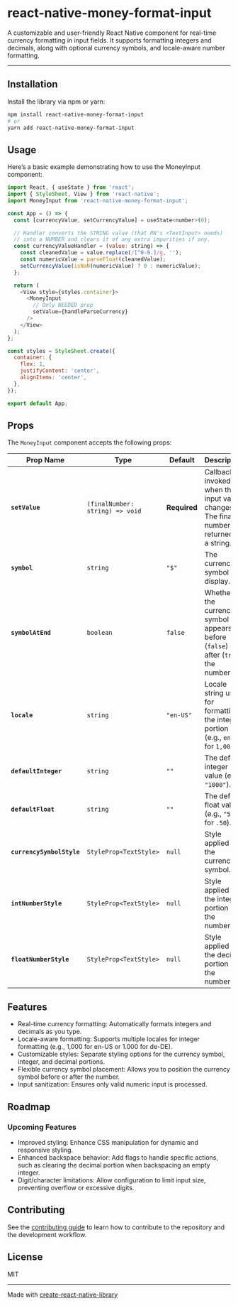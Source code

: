 # react-native-money-format-input

A customizable and user-friendly React Native component for real-time currency formatting in input fields. It supports formatting integers and decimals, along with optional currency symbols, and locale-aware number formatting.

---

## Installation

Install the library via npm or yarn:

```sh
npm install react-native-money-format-input
# or
yarn add react-native-money-format-input
```

## Usage

Here’s a basic example demonstrating how to use the MoneyInput component:

```js
import React, { useState } from 'react';
import { StyleSheet, View } from 'react-native';
import MoneyInput from 'react-native-money-format-input';

const App = () => {
  const [currencyValue, setCurrencyValue] = useState<number>(0);

  // Handler converts the STRING value (that RN's <TextInput> needs)
  // into a NUMBER and clears it of any extra impurities if any.
  const currencyValueHandler = (value: string) => {
    const cleanedValue = value.replace(/[^0-9.]/g, '');
    const numericValue = parseFloat(cleanedValue);
    setCurrencyValue(isNaN(numericValue) ? 0 : numericValue);
  };

  return (
    <View style={styles.container}>
      <MoneyInput
        // Only NEEDED prop
        setValue={handleParseCurrency}
      />
    </View>
  );
};

const styles = StyleSheet.create({
  container: {
    flex: 1,
    justifyContent: 'center',
    alignItems: 'center',
  },
});

export default App;

```

## Props

The `MoneyInput` component accepts the following props:

| Prop Name             | Type                           | Default   | Description                                                                                     |
|-----------------------|--------------------------------|-----------|-------------------------------------------------------------------------------------------------|
| **`setValue`**        | `(finalNumber: string) => void` | **Required** | Callback invoked when the input value changes. The final number is returned as a string.        |
| **`symbol`**          | `string`                      | `"$"`     | The currency symbol to display.                                                                |
| **`symbolAtEnd`**   | `boolean`                     | `false`    | Whether the currency symbol appears before (`false`) or after (`true`) the number.             |
| **`locale`**          | `string`                      | `"en-US"` | Locale string used for formatting the integer portion (e.g., `en-US` for `1,000`).             |
| **`defaultInteger`**  | `string`                      | `""`      | The default integer value (e.g., `"1000"`).                                                    |
| **`defaultFloat`**    | `string`                      | `""`      | The default float value (e.g., `"50"` for `.50`).                                              |
| **`currencySymbolStyle`** | `StyleProp<TextStyle>`    | `null`    | Style applied to the currency symbol.                                                          |
| **`intNumberStyle`**  | `StyleProp<TextStyle>`        | `null`    | Style applied to the integer portion of the number.                                            |
| **`floatNumberStyle`**| `StyleProp<TextStyle>`        | `null`    | Style applied to the decimal portion of the number.                                            |


## Features
- Real-time currency formatting: Automatically formats integers and decimals as you type.
- Locale-aware formatting: Supports multiple locales for integer formatting (e.g., 1,000 for en-US or 1.000 for de-DE).
- Customizable styles: Separate styling options for the currency symbol, integer, and decimal portions.
- Flexible currency symbol placement: Allows you to position the currency symbol before or after the number.
- Input sanitization: Ensures only valid numeric input is processed.

## Roadmap
### Upcoming Features
- Improved styling: Enhance CSS manipulation for dynamic and responsive styling.
- Enhanced backspace behavior: Add flags to handle specific actions, such as clearing the decimal portion when backspacing an empty integer.
- Digit/character limitations: Allow configuration to limit input size, preventing overflow or excessive digits.


## Contributing

See the [contributing guide](CONTRIBUTING.md) to learn how to contribute to the repository and the development workflow.

## License

MIT

---

Made with [create-react-native-library](https://github.com/callstack/react-native-builder-bob)
